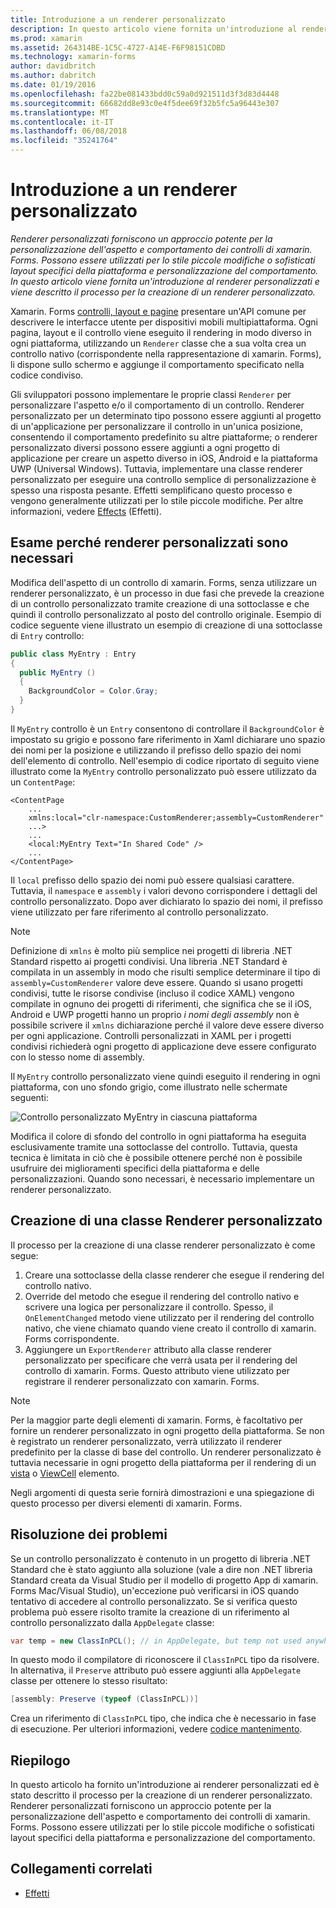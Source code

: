 ```yaml
---
title: Introduzione a un renderer personalizzato
description: In questo articolo viene fornita un'introduzione al renderer personalizzati e viene descritto il processo per la creazione di un renderer personalizzato.
ms.prod: xamarin
ms.assetid: 264314BE-1C5C-4727-A14E-F6F98151CDBD
ms.technology: xamarin-forms
author: davidbritch
ms.author: dabritch
ms.date: 01/19/2016
ms.openlocfilehash: fa22be081433bdd0c59a0d921511d3f3d83d4448
ms.sourcegitcommit: 66682dd8e93c0e4f5dee69f32b5fc5a96443e307
ms.translationtype: MT
ms.contentlocale: it-IT
ms.lasthandoff: 06/08/2018
ms.locfileid: "35241764"
---
```

# <a name="introduction-to-custom-renderers"></a>Introduzione a un renderer personalizzato

_Renderer personalizzati forniscono un approccio potente per la personalizzazione dell'aspetto e comportamento dei controlli di xamarin. Forms. Possono essere utilizzati per lo stile piccole modifiche o sofisticati layout specifici della piattaforma e personalizzazione del comportamento. In questo articolo viene fornita un'introduzione al renderer personalizzati e viene descritto il processo per la creazione di un renderer personalizzato._

Xamarin. Forms [controlli, layout e pagine](~/xamarin-forms/user-interface/controls/index.md) presentare un'API comune per descrivere le interfacce utente per dispositivi mobili multipiattaforma. Ogni pagina, layout e il controllo viene eseguito il rendering in modo diverso in ogni piattaforma, utilizzando un `Renderer` classe che a sua volta crea un controllo nativo (corrispondente nella rappresentazione di xamarin. Forms), li dispone sullo schermo e aggiunge il comportamento specificato nella codice condiviso.

Gli sviluppatori possono implementare le proprie classi `Renderer` per personalizzare l'aspetto e/o il comportamento di un controllo. Renderer personalizzato per un determinato tipo possono essere aggiunti al progetto di un'applicazione per personalizzare il controllo in un'unica posizione, consentendo il comportamento predefinito su altre piattaforme; o renderer personalizzato diversi possono essere aggiunti a ogni progetto di applicazione per creare un aspetto diverso in iOS, Android e la piattaforma UWP (Universal Windows). Tuttavia, implementare una classe renderer personalizzato per eseguire una controllo semplice di personalizzazione è spesso una risposta pesante. Effetti semplificano questo processo e vengono generalmente utilizzati per lo stile piccole modifiche. Per altre informazioni, vedere [Effects](~/xamarin-forms/app-fundamentals/effects/index.md) (Effetti).

## <a name="examining-why-custom-renderers-are-necessary"></a>Esame perché renderer personalizzati sono necessari

Modifica dell'aspetto di un controllo di xamarin. Forms, senza utilizzare un renderer personalizzato, è un processo in due fasi che prevede la creazione di un controllo personalizzato tramite creazione di una sottoclasse e che quindi il controllo personalizzato al posto del controllo originale. Esempio di codice seguente viene illustrato un esempio di creazione di una sottoclasse di `Entry` controllo:

```csharp
public class MyEntry : Entry
{
  public MyEntry ()
  {
    BackgroundColor = Color.Gray;
  }
}
```

Il `MyEntry` controllo è un `Entry` consentono di controllare il `BackgroundColor` è impostato su grigio e possono fare riferimento in Xaml dichiarare uno spazio dei nomi per la posizione e utilizzando il prefisso dello spazio dei nomi dell'elemento di controllo. Nell'esempio di codice riportato di seguito viene illustrato come la `MyEntry` controllo personalizzato può essere utilizzato da un `ContentPage`:

```xaml
<ContentPage
    ...
    xmlns:local="clr-namespace:CustomRenderer;assembly=CustomRenderer"
    ...>
    ...
    <local:MyEntry Text="In Shared Code" />
    ...
</ContentPage>
```

Il `local` prefisso dello spazio dei nomi può essere qualsiasi carattere. Tuttavia, il `namespace` e `assembly` i valori devono corrispondere i dettagli del controllo personalizzato. Dopo aver dichiarato lo spazio dei nomi, il prefisso viene utilizzato per fare riferimento al controllo personalizzato.

> [!NOTE]
> Definizione di `xmlns` è molto più semplice nei progetti di libreria .NET Standard rispetto ai progetti condivisi. Una libreria .NET Standard è compilata in un assembly in modo che risulti semplice determinare il tipo di `assembly=CustomRenderer` valore deve essere. Quando si usano progetti condivisi, tutte le risorse condivise (incluso il codice XAML) vengono compilate in ognuno dei progetti di riferimenti, che significa che se il iOS, Android e UWP progetti hanno un proprio *i nomi degli assembly* non è possibile scrivere il `xmlns` dichiarazione perché il valore deve essere diverso per ogni applicazione. Controlli personalizzati in XAML per i progetti condivisi richiederà ogni progetto di applicazione deve essere configurato con lo stesso nome di assembly.

Il `MyEntry` controllo personalizzato viene quindi eseguito il rendering in ogni piattaforma, con uno sfondo grigio, come illustrato nelle schermate seguenti:

![](introduction-images/screenshots.png "Controllo personalizzato MyEntry in ciascuna piattaforma")

Modifica il colore di sfondo del controllo in ogni piattaforma ha eseguita esclusivamente tramite una sottoclasse del controllo. Tuttavia, questa tecnica è limitata in ciò che è possibile ottenere perché non è possibile usufruire dei miglioramenti specifici della piattaforma e delle personalizzazioni. Quando sono necessari, è necessario implementare un renderer personalizzato.

## <a name="creating-a-custom-renderer-class"></a>Creazione di una classe Renderer personalizzato

Il processo per la creazione di una classe renderer personalizzato è come segue:

1. Creare una sottoclasse della classe renderer che esegue il rendering del controllo nativo.
1. Override del metodo che esegue il rendering del controllo nativo e scrivere una logica per personalizzare il controllo. Spesso, il `OnElementChanged` metodo viene utilizzato per il rendering del controllo nativo, che viene chiamato quando viene creato il controllo di xamarin. Forms corrispondente.
1. Aggiungere un `ExportRenderer` attributo alla classe renderer personalizzato per specificare che verrà usata per il rendering del controllo di xamarin. Forms. Questo attributo viene utilizzato per registrare il renderer personalizzato con xamarin. Forms.

> [!NOTE]
> Per la maggior parte degli elementi di xamarin. Forms, è facoltativo per fornire un renderer personalizzato in ogni progetto della piattaforma. Se non è registrato un renderer personalizzato, verrà utilizzato il renderer predefinito per la classe di base del controllo. Un renderer personalizzato è tuttavia necessarie in ogni progetto della piattaforma per il rendering di un [vista](https://developer.xamarin.com/api/type/Xamarin.Forms.View/) o [ViewCell](https://developer.xamarin.com/api/type/Xamarin.Forms.ViewCell/) elemento.

Negli argomenti di questa serie fornirà dimostrazioni e una spiegazione di questo processo per diversi elementi di xamarin. Forms.

## <a name="troubleshooting"></a>Risoluzione dei problemi

Se un controllo personalizzato è contenuto in un progetto di libreria .NET Standard che è stato aggiunto alla soluzione (vale a dire non .NET libreria Standard creata da Visual Studio per il modello di progetto App di xamarin. Forms Mac/Visual Studio), un'eccezione può verificarsi in iOS quando tentativo di accedere al controllo personalizzato. Se si verifica questo problema può essere risolto tramite la creazione di un riferimento al controllo personalizzato dalla `AppDelegate` classe:

```csharp
var temp = new ClassInPCL(); // in AppDelegate, but temp not used anywhere
```

In questo modo il compilatore di riconoscere il `ClassInPCL` tipo da risolvere. In alternativa, il `Preserve` attributo può essere aggiunti alla `AppDelegate` classe per ottenere lo stesso risultato:

```csharp
[assembly: Preserve (typeof (ClassInPCL))]
```

Crea un riferimento di `ClassInPCL` tipo, che indica che è necessario in fase di esecuzione. Per ulteriori informazioni, vedere [codice mantenimento](~/ios/deploy-test/linker.md).

## <a name="summary"></a>Riepilogo

In questo articolo ha fornito un'introduzione ai renderer personalizzati ed è stato descritto il processo per la creazione di un renderer personalizzato. Renderer personalizzati forniscono un approccio potente per la personalizzazione dell'aspetto e comportamento dei controlli di xamarin. Forms. Possono essere utilizzati per lo stile piccole modifiche o sofisticati layout specifici della piattaforma e personalizzazione del comportamento.


## <a name="related-links"></a>Collegamenti correlati

- [Effetti](~/xamarin-forms/app-fundamentals/effects/index.md)
